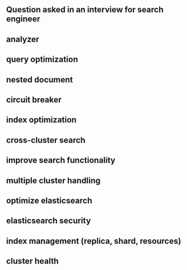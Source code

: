 ## Question asked in an interview for search engineer

## analyzer
## query optimization
## nested document
## circuit breaker
## index optimization
## cross-cluster search
## improve search functionality
## multiple cluster handling
## optimize elasticsearch
## elasticsearch security
## index management (replica, shard, resources)
## cluster health
